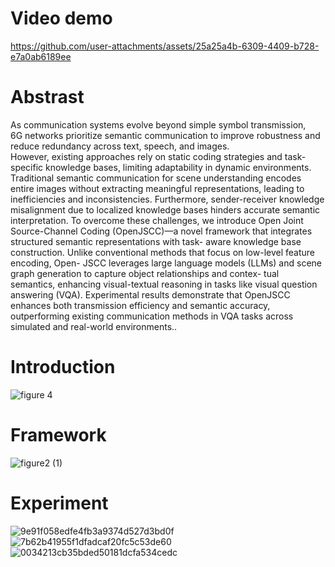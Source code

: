 # Video demo
https://github.com/user-attachments/assets/25a25a4b-6309-4409-b728-e7a0ab6189ee
# Abstrast
As communication systems evolve beyond simple symbol transmission,  
6G networks prioritize semantic communication to improve robustness and reduce redundancy across text, speech, and images.  
However, existing approaches rely
on static coding strategies and task-specific knowledge bases,
limiting adaptability in dynamic environments. Traditional
semantic communication for scene understanding encodes
entire images without extracting meaningful representations,
leading to inefficiencies and inconsistencies. Furthermore,
sender-receiver knowledge misalignment due to localized
knowledge bases hinders accurate semantic interpretation.
To overcome these challenges, we introduce Open Joint
Source-Channel Coding (OpenJSCC)—a novel framework
that integrates structured semantic representations with task-
aware knowledge base construction. Unlike conventional
methods that focus on low-level feature encoding, Open-
JSCC leverages large language models (LLMs) and scene
graph generation to capture object relationships and contex-
tual semantics, enhancing visual-textual reasoning in tasks
like visual question answering (VQA). Experimental results
demonstrate that OpenJSCC enhances both transmission
efficiency and semantic accuracy, outperforming existing
communication methods in VQA tasks across simulated and
real-world environments..
# Introduction
![figure 4](https://github.com/user-attachments/assets/74b2c32f-b95f-4b2b-aa53-8f4a85514dd5)
# Framework
![figure2 (1)](https://github.com/user-attachments/assets/bf28610e-4f8d-4766-b496-5a35288423f7)
# Experiment
![9e91f058edfe4fb3a9374d527d3bd0f](https://github.com/user-attachments/assets/2d4a4871-fab8-4726-8d94-84eb1f70969c)
![7b62b41955f1dfadcaf20fc5c53de60](https://github.com/user-attachments/assets/618ab6e3-4c34-48b9-be29-fde18da887ab)
![0034213cb35bded50181dcfa534cedc](https://github.com/user-attachments/assets/0425d5f4-5b5b-498a-85c5-d829c5c7a693)

